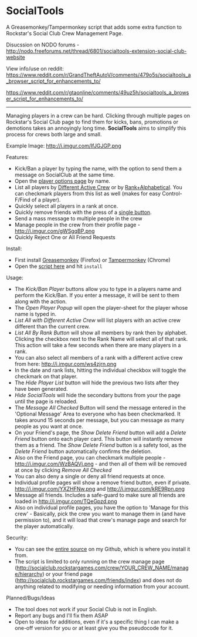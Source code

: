 # SocialTools
A Greasemonkey/Tampermonkey script that adds some extra function to Rockstar's Social Club Crew Management Page.

Disucssion on NODO forums - http://nodo.freeforums.net/thread/6801/socialtools-extension-social-club-website

View info/use on reddit: https://www.reddit.com/r/GrandTheftAutoV/comments/479o5s/socialtools_a_browser_script_for_enhancements_to/

https://www.reddit.com/r/gtaonline/comments/49uz5h/socialtools_a_browser_script_for_enhancements_to/
____________________________________________________________________

Managing players in a crew can be hard. Clicking through multiple pages on Rockstar's Social Club page to find them for kicks, bans, promotions or demotions takes an annoyingly long time. **SocialTools** aims to simplify this process for crews both large and small.

Example Image: http://i.imgur.com/IfJGJGP.png

Features:

* Kick/Ban a player by typing the name, with the option to send them a message on SocialClub at the same time.
* Open the [player options page](http://i.imgur.com/vUg5XY4.png) by name.
* List all players by [Different Active Crew](http://i.imgur.com/Fi7JrOz.png) or by [Rank+Alphabetical](http://i.imgur.com/kTG9GTr.png). You can checkmark players from this list as well (makes for easy Control-F/Find of a player).
* Quickly select all players in a rank at once.
* Quickly remove friends with the press of a [single button](http://i.imgur.com/WzBAQVj.png).
* Send a mass message to multiple people in the crew
* Manage people in the crew from their profile page - http://i.imgur.com/gWSgqBP.png
* Quickly Reject One or All Friend Requests

Install:

* First install [Greasemonkey](https://addons.mozilla.org/en-us/firefox/addon/greasemonkey/) (Firefox) or [Tampermonkey](https://chrome.google.com/webstore/detail/tampermonkey/dhdgffkkebhmkfjojejmpbldmpobfkfo) (Chrome)
* Open the [script here](https://github.com/FriendlyBaron/SocialTools/raw/master/SocialTools.user.js) and hit `install`

Usage:

* The *Kick/Ban Player* buttons allow you to type in a players name and perform the Kick/Ban. If you enter a message, it will be sent to them along with the action.
* The *Open Player Popup* will open the player-sheet for the player whose name is typed in.
* *List All with Different Active Crew* will list players with an active crew different than the current crew.
* *List All By Rank Button* will show all members by rank then by alphabet. Clicking the checkbox next to the Rank Name will select all of that rank. This action will take a few seconds when there are many players in a rank.
* You can also select all members of a rank with a different active crew from here: http://i.imgur.com/ws4zjrn.png
* In the date and rank lists, hitting the individual checkbox will toggle the checkmark on that player.
* The *Hide Player List* button will hide the previous two lists after they have been generated.
* *Hide SocialTools* will hide the secondary buttons from your the page until the page is reloaded.
* The *Message All Checked* Button will send the message entered in the 'Optional Message' Area to everyone who has been checkmarked. It takes around 15 seconds per message, but you can message as many people as you want at once.
* On your Friend's page, the *Show Delete Friend* button will add a *Delete Friend* button onto each player card. This button will instantly remove them as a friend. The *Show Delete Friend* button is a safety tool, as the *Delete Friend* button automatically confirms the deletion.
* Also on the Friend page, you can checkmark multiple people - http://i.imgur.com/WzBAQVj.png - and then all of them will be removed at once by clicking *Remove All Checked*
* You can also deny a single or deny all friend requests at once.
* Individual profile pages will show a remove friend button, even if private. http://i.imgur.com/YXZHFNw.png and http://i.imgur.com/kRE9Rpn.png
* Message all friends. Includes a safe-guard to make sure all friends are loaded in http://i.imgur.com/TQeGpzd.png
* Also on individual profile pages, you have the option to 'Manage for this crew' - Basically, pick the crew you want to manage them in (and have permission to), and it will load that crew's manage page and search for the player automatically.

Security:

* You can see the [entire source](https://github.com/FriendlyBaron/SocialTools) on my Github, which is where you install it from.
* The script is limited to only running on the crew manage page (http://socialclub.rockstargames.com/crew/YOUR_CREW_NAME/manage/hierarchy) or your friend page (http://socialclub.rockstargames.com/friends/index) and does not do anything related to modifying or needing information from your account.

Planned/Bugs/Ideas

* The tool does not work if your Social Club is not in English.
* Report any bugs and I'll fix them ASAP
* Open to ideas for additions, even if it's a specific thing I can make a one-off version for you or at least give you the pseudocode for it.


